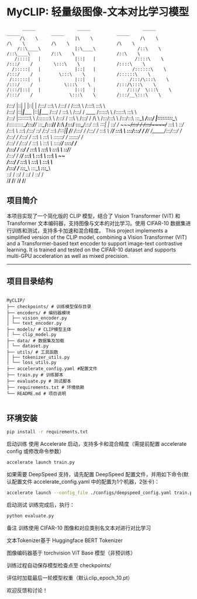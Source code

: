 # MyCLIP: 轻量级图像-文本对比学习模型

          _____                _____                    _____                    _____            _____                    _____          
         /\    \              |\    \                  /\    \                  /\    \          /\    \                  /\    \         
        /::\____\             |:\____\                /::\    \                /::\____\        /::\    \                /::\    \        
       /::::|   |             |::|   |               /::::\    \              /:::/    /        \:::\    \              /::::\    \       
      /:::::|   |             |::|   |              /::::::\    \            /:::/    /          \:::\    \            /::::::\    \      
     /::::::|   |             |::|   |             /:::/\:::\    \          /:::/    /            \:::\    \          /:::/\:::\    \     
    /:::/|::|   |             |::|   |            /:::/  \:::\    \        /:::/    /              \:::\    \        /:::/__\:::\    \    
   /:::/ |::|   |             |::|   |           /:::/    \:::\    \      /:::/    /               /::::\    \      /::::\   \:::\    \   
  /:::/  |::|___|______       |::|___|______    /:::/    / \:::\    \    /:::/    /       ____    /::::::\    \    /::::::\   \:::\    \  
 /:::/   |::::::::\    \      /::::::::\    \  /:::/    /   \:::\    \  /:::/    /       /\   \  /:::/\:::\    \  /:::/\:::\   \:::\____\ 
/:::/    |:::::::::\____\    /::::::::::\____\/:::/____/     \:::\____\/:::/____/       /::\   \/:::/  \:::\____\/:::/  \:::\   \:::|    |
\::/    / ~~~~~/:::/    /   /:::/~~~~/~~      \:::\    \      \::/    /\:::\    \       \:::\  /:::/    \::/    /\::/    \:::\  /:::|____|
 \/____/      /:::/    /   /:::/    /          \:::\    \      \/____/  \:::\    \       \:::\/:::/    / \/____/  \/_____/\:::\/:::/    / 
             /:::/    /   /:::/    /            \:::\    \               \:::\    \       \::::::/    /                    \::::::/    /  
            /:::/    /   /:::/    /              \:::\    \               \:::\    \       \::::/____/                      \::::/    /   
           /:::/    /    \::/    /                \:::\    \               \:::\    \       \:::\    \                       \::/____/    
          /:::/    /      \/____/                  \:::\    \               \:::\    \       \:::\    \                       ~~          
         /:::/    /                                 \:::\    \               \:::\    \       \:::\    \                                  
        /:::/    /                                   \:::\____\               \:::\____\       \:::\____\                                 
        \::/    /                                     \::/    /                \::/    /        \::/    /                                 
         \/____/                                       \/____/                  \/____/          \/____/                                  
                                                                                                                                          

## 项目简介

本项目实现了一个简化版的 CLIP 模型，结合了 Vision Transformer (ViT) 和 Transformer 文本编码器，支持图像与文本的对比学习。使用 CIFAR-10 数据集进行训练和测试，支持多卡加速和混合精度。
This project implements a simplified version of the CLIP model, combining a Vision Transformer (ViT) and a Transformer-based text encoder to support image-text contrastive learning. It is trained and tested on the CIFAR-10 dataset and supports multi-GPU acceleration as well as mixed precision.

---

## 项目目录结构

```text

MyCLIP/
├── checkpoints/ # 训练模型保存目录
├── encoders/ # 编码器模块
│ ├── vision_encoder.py
│ └── text_encoder.py
├── models/ # CLIP模型主体
│ └── clip_model.py
├── data/ # 数据集及加载
│ └── dataset.py
├── utils/ # 工具函数
│ ├── tokenizer_utils.py
│ └── loss_utils.py
├── accelerate_config.yaml #配置文件
├── train.py # 训练脚本
├── evaluate.py # 测试脚本
├── requirements.txt # 环境依赖
└── README.md # 项目说明


```

## 环境安装

```bash
pip install -r requirements.txt
```

启动训练
使用 Accelerate 启动，支持多卡和混合精度（需提前配置 accelerate config 或修改命令参数）

```bash
accelerate launch train.py
```
如果需要 DeepSpeed 支持，请先配置 DeepSpeed 配置文件，并用如下命令(默认配置文件 accelerate_config.yaml 中的配置为1个机器，2张卡)：

```bash
accelerate launch --config_file ./configs/deepspeed_config.yaml train.py
```
启动测试
训练完成后，执行：


```bash
python evaluate.py
```
备注
训练使用 CIFAR-10 图像和对应类别名文本对进行对比学习

文本Tokenizer基于 Huggingface BERT Tokenizer

图像编码器基于 torchvision ViT Base 模型（非预训练）

训练过程自动保存模型检查点至 checkpoints/

评估时加载最后一轮模型权重（默认clip_epoch_10.pt）

欢迎反馈和讨论！
